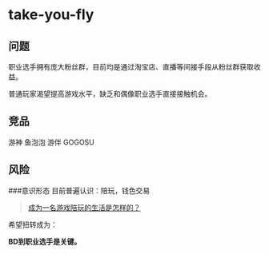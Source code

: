 # take-you-fly

## 问题
职业选手拥有庞大粉丝群，目前均是通过淘宝店、直播等间接手段从粉丝群获取收益。

普通玩家渴望提高游戏水平，缺乏和偶像职业选手直接接触机会。


## 竞品
游神
鱼泡泡
游伴
GOGOSU

## 风险

###意识形态
目前普遍认识：陪玩，钱色交易
>[成为一名游戏陪玩的生活是怎样的？](https://www.zhihu.com/question/49881871)

希望扭转成为：

**BD到职业选手是关键。**



